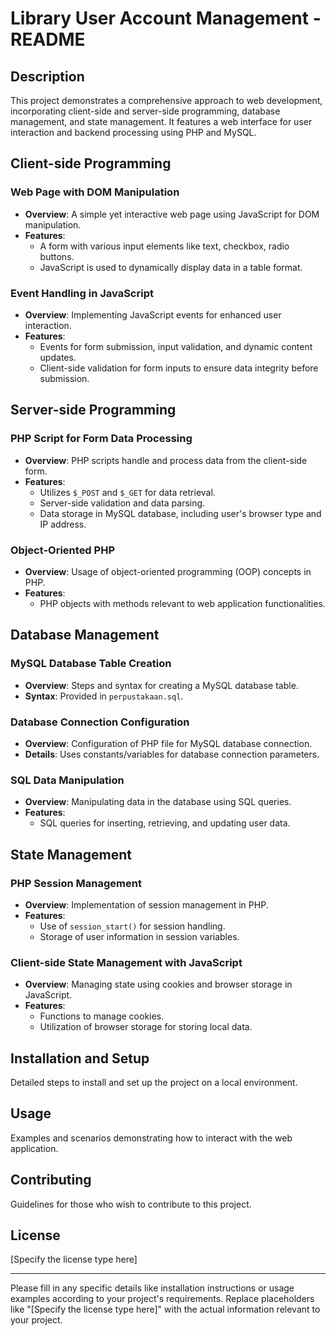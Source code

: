 # Library User Account Management - README

## Description
This project demonstrates a comprehensive approach to web development, incorporating client-side and server-side programming, database management, and state management. It features a web interface for user interaction and backend processing using PHP and MySQL.

## Client-side Programming

### Web Page with DOM Manipulation
- **Overview**: A simple yet interactive web page using JavaScript for DOM manipulation.
- **Features**:
  - A form with various input elements like text, checkbox, radio buttons.
  - JavaScript is used to dynamically display data in a table format.

### Event Handling in JavaScript
- **Overview**: Implementing JavaScript events for enhanced user interaction.
- **Features**:
  - Events for form submission, input validation, and dynamic content updates.
  - Client-side validation for form inputs to ensure data integrity before submission.

## Server-side Programming

### PHP Script for Form Data Processing
- **Overview**: PHP scripts handle and process data from the client-side form.
- **Features**:
  - Utilizes `$_POST` and `$_GET` for data retrieval.
  - Server-side validation and data parsing.
  - Data storage in MySQL database, including user's browser type and IP address.

### Object-Oriented PHP
- **Overview**: Usage of object-oriented programming (OOP) concepts in PHP.
- **Features**:
  - PHP objects with methods relevant to web application functionalities.

## Database Management

### MySQL Database Table Creation
- **Overview**: Steps and syntax for creating a MySQL database table.
- **Syntax**: Provided in `perpustakaan.sql`.

### Database Connection Configuration
- **Overview**: Configuration of PHP file for MySQL database connection.
- **Details**: Uses constants/variables for database connection parameters.

### SQL Data Manipulation
- **Overview**: Manipulating data in the database using SQL queries.
- **Features**:
  - SQL queries for inserting, retrieving, and updating user data.

## State Management

### PHP Session Management
- **Overview**: Implementation of session management in PHP.
- **Features**:
  - Use of `session_start()` for session handling.
  - Storage of user information in session variables.

### Client-side State Management with JavaScript
- **Overview**: Managing state using cookies and browser storage in JavaScript.
- **Features**:
  - Functions to manage cookies.
  - Utilization of browser storage for storing local data.

## Installation and Setup
Detailed steps to install and set up the project on a local environment.

## Usage
Examples and scenarios demonstrating how to interact with the web application.

## Contributing
Guidelines for those who wish to contribute to this project.

## License
[Specify the license type here]

---

Please fill in any specific details like installation instructions or usage examples according to your project's requirements. Replace placeholders like "[Specify the license type here]" with the actual information relevant to your project.
